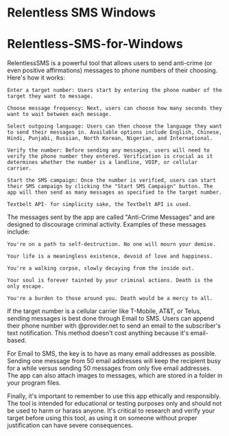 # Relentless SMS Windows
# Relentless-SMS-for-Windows

RelentlessSMS is a powerful tool that allows users to send anti-crime (or even positive affirmations) messages to phone numbers of their choosing. Here's how it works:

    Enter a target number: Users start by entering the phone number of the target they want to message.

    Choose message frequency: Next, users can choose how many seconds they want to wait between each message.

    Select outgoing language: Users can then choose the language they want to send their messages in. Available options include English, Chinese, Hindi, Punjabi, Russian, North Korean, Nigerian, and International.

    Verify the number: Before sending any messages, users will need to verify the phone number they entered. Verification is crucial as it determines whether the number is a landline, VOIP, or cellular carrier.

    Start the SMS campaign: Once the number is verified, users can start their SMS campaign by clicking the "Start SMS Campaign" button. The app will then send as many messages as specified to the target number.

    Textbelt API- for simplicity sake, the Textbelt API is used. 

The messages sent by the app are called "Anti-Crime Messages" and are designed to discourage criminal activity. Examples of these messages include:

    You're on a path to self-destruction. No one will mourn your demise.

    Your life is a meaningless existence, devoid of love and happiness.

    You're a walking corpse, slowly decaying from the inside out.

    Your soul is forever tainted by your criminal actions. Death is the only escape.

    You're a burden to those around you. Death would be a mercy to all.

If the target number is a cellular carrier like T-Mobile, AT&T, or Telus, sending messages is best done through Email to SMS. Users can append their phone number with @provider.net to send an email to the subscriber's text notification. This method doesn't cost anything because it's email-based.

For Email to SMS, the key is to have as many email addresses as possible. Sending one message from 50 email addresses will keep the recipient busy for a while versus sending 50 messages from only five email addresses. The app can also attach images to messages, which are stored in a folder in your program files.

Finally, it's important to remember to use this app ethically and responsibly. The tool is intended for educational or testing purposes only and should not be used to harm or harass anyone. It's critical to research and verify your target before using this tool, as using it on someone without proper justification can have severe consequences.
